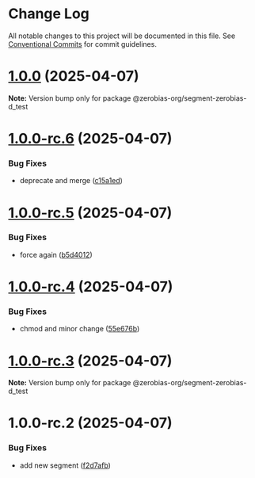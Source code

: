 # Change Log

All notable changes to this project will be documented in this file.
See [Conventional Commits](https://conventionalcommits.org) for commit guidelines.

# [1.0.0](https://github.com/zerobias-org/segment/compare/@zerobias-org/segment-zerobias-d_test@1.0.0-rc.6...@zerobias-org/segment-zerobias-d_test@1.0.0) (2025-04-07)

**Note:** Version bump only for package @zerobias-org/segment-zerobias-d_test





# [1.0.0-rc.6](https://github.com/zerobias-org/segment/compare/@zerobias-org/segment-zerobias-d_test@1.0.0-rc.5...@zerobias-org/segment-zerobias-d_test@1.0.0-rc.6) (2025-04-07)


### Bug Fixes

* deprecate and merge ([c15a1ed](https://github.com/zerobias-org/segment/commit/c15a1ed6e9537cf34fe379de98b6602cf65a38fc))





# [1.0.0-rc.5](https://github.com/zerobias-org/segment/compare/@zerobias-org/segment-zerobias-d_test@1.0.0-rc.4...@zerobias-org/segment-zerobias-d_test@1.0.0-rc.5) (2025-04-07)


### Bug Fixes

* force again ([b5d4012](https://github.com/zerobias-org/segment/commit/b5d4012bdebbbecf1f04288019d1564456993a8d))





# [1.0.0-rc.4](https://github.com/zerobias-org/segment/compare/@zerobias-org/segment-zerobias-d_test@1.0.0-rc.3...@zerobias-org/segment-zerobias-d_test@1.0.0-rc.4) (2025-04-07)


### Bug Fixes

* chmod and minor change ([55e676b](https://github.com/zerobias-org/segment/commit/55e676b3f9fc4c7bc0f013676fbbba98afdc4c8e))





# [1.0.0-rc.3](https://github.com/zerobias-org/segment/compare/@zerobias-org/segment-zerobias-d_test@1.0.0-rc.2...@zerobias-org/segment-zerobias-d_test@1.0.0-rc.3) (2025-04-07)

**Note:** Version bump only for package @zerobias-org/segment-zerobias-d_test





# 1.0.0-rc.2 (2025-04-07)


### Bug Fixes

* add new segment ([f2d7afb](https://github.com/zerobias-org/segment/commit/f2d7afbe64cb926e178f58d82bb03baaa200cd31))
